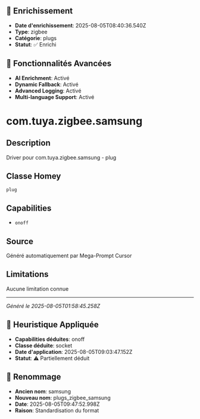 
## 🔧 Enrichissement
- **Date d'enrichissement**: 2025-08-05T08:40:36.540Z
- **Type**: zigbee
- **Catégorie**: plugs
- **Statut**: ✅ Enrichi

## 🚀 Fonctionnalités Avancées
- **AI Enrichment**: Activé
- **Dynamic Fallback**: Activé
- **Advanced Logging**: Activé
- **Multi-language Support**: Activé

# com.tuya.zigbee.samsung

## Description
Driver pour com.tuya.zigbee.samsung - plug

## Classe Homey
`plug`

## Capabilities
- `onoff`

## Source
Généré automatiquement par Mega-Prompt Cursor

## Limitations
Aucune limitation connue

---
*Généré le 2025-08-05T01:58:45.258Z*

## 🧠 Heuristique Appliquée
- **Capabilities déduites**: onoff
- **Classe déduite**: socket
- **Date d'application**: 2025-08-05T09:03:47.152Z
- **Statut**: ⚠️ Partiellement déduit

## 🔄 Renommage
- **Ancien nom**: samsung
- **Nouveau nom**: plugs_zigbee_samsung
- **Date**: 2025-08-05T09:47:52.998Z
- **Raison**: Standardisation du format
